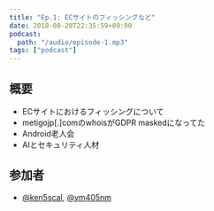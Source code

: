 ```yaml
---
title: "Ep.1: ECサイトのフィッシングなど"
date: 2018-08-20T22:35:59+09:00
podcast:
  path: "/audio/episode-1.mp3"
tags: ["podcast"]
---
```


## 概要
* ECサイトにおけるフィッシングについて　
* metigojp[.]comのwhoisがGDPR maskedになってた
* Android老人会
* AIとセキュリティ人材

## 参加者
* [@ken5scal](https://twitter.com/ken5scal), [@ym405nm](https://twitter.com/ym405nm)
